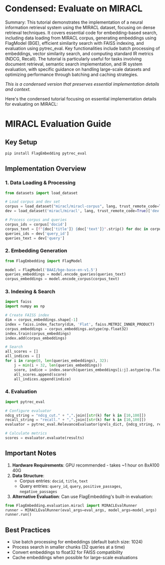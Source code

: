 # Condensed: Evaluate on MIRACL

Summary: This tutorial demonstrates the implementation of a neural information retrieval system using the MIRACL dataset, focusing on dense retrieval techniques. It covers essential code for embedding-based search, including data loading from MIRACL corpus, generating embeddings using FlagModel (BGE), efficient similarity search with FAISS indexing, and evaluation using pytrec_eval. Key functionalities include batch processing of embeddings, vector similarity search, and computing standard IR metrics (NDCG, Recall). The tutorial is particularly useful for tasks involving document retrieval, semantic search implementation, and IR system evaluation, with specific guidance on handling large-scale datasets and optimizing performance through batching and caching strategies.

*This is a condensed version that preserves essential implementation details and context.*

Here's the condensed tutorial focusing on essential implementation details for evaluating on MIRACL:

# MIRACL Evaluation Guide

## Key Setup
```python
pip install FlagEmbedding pytrec_eval
```

## Implementation Overview

### 1. Data Loading & Processing
```python
from datasets import load_dataset

# Load corpus and dev set
corpus = load_dataset("miracl/miracl-corpus", lang, trust_remote_code=True)['train']
dev = load_dataset('miracl/miracl', lang, trust_remote_code=True)['dev']

# Process corpus and queries
corpus_ids = corpus['docid']
corpus_text = [f"{doc['title']} {doc['text']}".strip() for doc in corpus]
queries_ids = dev['query_id']
queries_text = dev['query']
```

### 2. Embedding Generation
```python
from FlagEmbedding import FlagModel

model = FlagModel('BAAI/bge-base-en-v1.5')
queries_embeddings = model.encode_queries(queries_text)
corpus_embeddings = model.encode_corpus(corpus_text)
```

### 3. Indexing & Search
```python
import faiss
import numpy as np

# Create FAISS index
dim = corpus_embeddings.shape[-1]
index = faiss.index_factory(dim, 'Flat', faiss.METRIC_INNER_PRODUCT)
corpus_embeddings = corpus_embeddings.astype(np.float32)
index.train(corpus_embeddings)
index.add(corpus_embeddings)

# Search
all_scores = []
all_indices = []
for i in range(0, len(queries_embeddings), 32):
    j = min(i + 32, len(queries_embeddings))
    score, indice = index.search(queries_embeddings[i:j].astype(np.float32), k=100)
    all_scores.append(score)
    all_indices.append(indice)
```

### 4. Evaluation
```python
import pytrec_eval

# Configure evaluator
ndcg_string = "ndcg_cut." + ",".join([str(k) for k in [10,100]])
recall_string = "recall." + ",".join([str(k) for k in [10,100]])
evaluator = pytrec_eval.RelevanceEvaluator(qrels_dict, {ndcg_string, recall_string})

# Calculate metrics
scores = evaluator.evaluate(results)
```

## Important Notes

1. **Hardware Requirements**: GPU recommended - takes ~1 hour on 8xA100 40G
2. **Data Structure**:
   - Corpus entries: `docid`, `title`, `text`
   - Query entries: `query_id`, `query`, `positive_passages`, `negative_passages`
3. **Alternative Evaluation**: Can use FlagEmbedding's built-in evaluation:
```python
from FlagEmbedding.evaluation.miracl import MIRACLEvalRunner
runner = MIRACLEvalRunner(eval_args=eval_args, model_args=model_args)
runner.run()
```

## Best Practices

- Use batch processing for embeddings (default batch size: 1024)
- Process search in smaller chunks (32 queries at a time)
- Convert embeddings to float32 for FAISS compatibility
- Cache embeddings when possible for large-scale evaluations